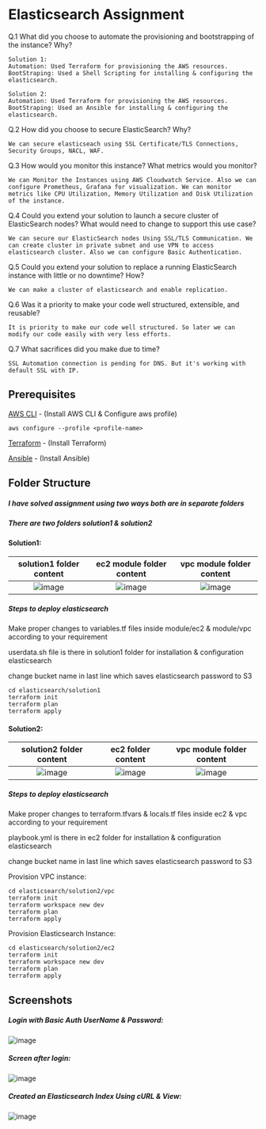 # Elasticsearch Assignment

Q.1 What did you choose to automate the provisioning and bootstrapping of the instance? Why?

    Solution 1:
    Automation: Used Terraform for provisioning the AWS resources.
    BootStraping: Used a Shell Scripting for installing & configuring the elasticsearch.
    
    Solution 2:
    Automation: Used Terraform for provisioning the AWS resources.
    BootStraping: Used an Ansible for installing & configuring the elasticsearch.

Q.2 How did you choose to secure ElasticSearch? Why?

    We can secure elasticseach using SSL Certificate/TLS Connections, Security Groups, NACL, WAF.

Q.3 How would you monitor this instance? What metrics would you monitor?

    We can Monitor the Instances using AWS Cloudwatch Service. Also we can configure Prometheus, Grafana for visualization. We can monitor metrics like CPU Utilization, Memory Utilization and Disk Utilization of the instance.

Q.4 Could you extend your solution to launch a secure cluster of ElasticSearch nodes? What would need to change to support this use case?

    We can secure our ElasticSearch nodes Using SSL/TLS Communication. We can create cluster in private subnet and use VPN to access elasticsearch cluster. Also we can configure Basic Authentication.

Q.5 Could you extend your solution to replace a running ElasticSearch instance with little or no downtime? How?

    We can make a cluster of elasticsearch and enable replication.

Q.6 Was it a priority to make your code well structured, extensible, and reusable?

    It is priority to make our code well structured. So later we can modify our code easily with very less efforts.

Q.7 What sacrifices did you make due to time?

    SSL Automation connection is pending for DNS. But it's working with default SSL with IP.


## Prerequisites

[AWS CLI](https://docs.aws.amazon.com/cli/latest/userguide/getting-started-install.html) - (Install AWS CLI & Configure aws profile)

    aws configure --profile <profile-name>
    
[Terraform](https://developer.hashicorp.com/terraform/tutorials/aws-get-started/install-cli#install-terraform) - (Install Terraform)

[Ansible](https://docs.ansible.com/ansible/latest/installation_guide/installation_distros.html) - (Install Ansible)

## Folder Structure

##### I have solved assignment using two ways both are in separate folders
##### There are two folders solution1 & solution2

#### Solution1:

solution1 folder content   | ec2 module folder content |  vpc module folder content       
:-------------------------:|:-------------------------:|:-------------------------:
![image](https://user-images.githubusercontent.com/76781622/199658053-88a62e18-2f9a-47ea-a15d-a336b9fc7a44.png) | ![image](https://user-images.githubusercontent.com/76781622/199658110-dce24e38-235b-4ed3-9c84-f96d3516a1e2.png) | ![image](https://user-images.githubusercontent.com/76781622/199658154-1a9b83ac-1194-49f9-971c-680bd7043801.png)

##### Steps to deploy elasticsearch

Make proper changes to variables.tf files inside module/ec2 & module/vpc according to your requirement

userdata.sh file is there in solution1 folder for installation & configuration elasticsearch

change bucket name in last line which saves elasticsearch password to S3

    cd elasticsearch/solution1
    terraform init
    terraform plan
    terraform apply


#### Solution2:

solution2 folder content   | ec2 folder content |  vpc module folder content       
:-------------------------:|:-------------------------:|:-------------------------:
![image](https://user-images.githubusercontent.com/76781622/199659896-757d8c9f-a5bd-4803-8112-359891d79589.png) | ![image](https://user-images.githubusercontent.com/76781622/199659944-92d031cc-3f7e-42d1-8181-07d05d3b6920.png) | ![image](https://user-images.githubusercontent.com/76781622/199659980-5fc68326-f76d-4d5c-9a57-820a1fb184a8.png)

##### Steps to deploy elasticsearch

Make proper changes to terraform.tfvars & locals.tf files inside ec2 & vpc according to your requirement

playbook.yml is there in ec2 folder for installation & configuration elasticsearch

change bucket name in last line which saves elasticsearch password to S3

Provision VPC instance:

    cd elasticsearch/solution2/vpc
    terraform init
    terraform workspace new dev
    terraform plan
    terraform apply

Provision Elasticsearch Instance:
    
    cd elasticsearch/solution2/ec2
    terraform init
    terraform workspace new dev
    terraform plan
    terraform apply


## Screenshots

##### Login with Basic Auth UserName & Password:

![image](https://user-images.githubusercontent.com/76781622/199305183-e7722dcb-2b5e-4a39-a808-aee2eb02d310.png)

##### Screen after login:

![image](https://user-images.githubusercontent.com/76781622/199305779-cf1fd728-452b-4096-ab96-5e50ebbcd0b1.png)

##### Created an Elasticsearch Index Using cURL & View:

![image](https://user-images.githubusercontent.com/76781622/199325111-28908468-1437-4443-9cea-dbdd11dd319f.png)

##### 
